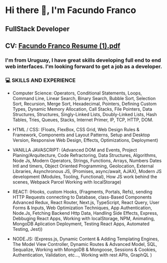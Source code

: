 # Hi there 👋, I'm Facundo Franco
## FullStack Developer

## CV: [Facundo Franco Resume (1).pdf](https://github.com/Facu1906/Presentation/files/14853470/Facundo.Franco.Resume.1.pdf)





### I'm from Uruguay, I have great skills developing full end to end web interfaces. I'm looking forward to get a job as a developer.

### 💻  SKILLS AND EXPERIENCE

* Computer Science: Operators, Conditional Statements, Loops, Command Line, Linear Search, Binary Search, Bubble Sort, Selection Sort, Recursion, Merge Sort, Hexadecimal, Pointers, Defining Custom Types, Dynamic Memory Allocation, Call Stacks, File Pointers, Data Structures, Structures, Singly-Linked Lists, Doubly-Linked Lists, Hash Tables, Tries, Queues, Stacks, Internet Primer, IP, TCP, HTTP, DOM.
  
* HTML / CSS: (Floats, FlexBox, CSS Grid, Web Design Rules & Framework, Components and Layout Patterns, Setup and Desktop Version, Responsive Web Design, Effects, Optimizations, Deployment)

* VANILLA JAVASCRIPT: (Advanced DOM and Events, Project Planing/Arquitecture, Code Refractoring, Data Structures, Algorithms, Node Js, Modern Operators, Strings, Functions, Arrays, Numbers Dates Intl and timers, Object Oriented Programming, Geolocation, External Libraries, Asynchronous JS, (Promises, async/await, AJAX), Modern JS development (Modules, Tooling, Functional), How JS work behind the scenes, Webpack Parcel Working with localStorage)

* REACT: (Hooks, custom Hooks, (Fragments, Portals, Refs), sending HTTP Requests connecting to Database, class-Based Components Advanced Redux, React Router, Next.js, TypeScript, React Query, User Forms & Inputs, Web Optimization Techniques, App Authentication, Node.Js, Fetching Backend Http Data, Handling Side Effects, Express, Debbuging React Apps, Working with localStorage, NPM, Animating, MongoDB Aplication Deployment, Testing React Apps, Automated Testing, Jest))

* NODE.JS: (Express.js, Dynamic Content & Adding Templating Engines, The Model View Controller, Dynamic Routes & Advanced Model, SQL, Sequalize, Working with MongoDB & Mongoose, Sessions & Cookies, Authentication, Validation, etc..., Working with rest APIs, GraphQL  )
